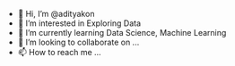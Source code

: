 - 👋 Hi, I’m @adityakon
- 👀 I’m interested in Exploring Data
- 🌱 I’m currently learning Data Science, Machine Learning
- 💞️ I’m looking to collaborate on ...
- 📫 How to reach me ...

<!---
adityakon/adityakon is a ✨ special ✨ repository because its `README.md` (this file) appears on your GitHub profile.
You can click the Preview link to take a look at your changes.
--->
